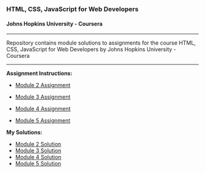 ### HTML, CSS, JavaScript for Web Developers
#### Johns Hopkins University - Coursera

---
Repository contains module solutions to assignments for the course HTML, CSS, JavaScript for Web Developers by Johns Hopkins University - Coursera

---
**Assignment Instructions:**

- [Module 2 Assignment](https://github.com/jhu-ep-coursera/fullstack-course4/blob/master/assignments/assignment2/Assignment-2.md)

- [Module 3 Assignment](https://github.com/jhu-ep-coursera/fullstack-course4/blob/master/assignments/assignment3/Assignment-3.md)

- [Module 4 Assignment](https://github.com/jhu-ep-coursera/fullstack-course4/blob/master/assignments/assignment4/Assignment-4.md)

- [Module 5 Assignment](https://github.com/jhu-ep-coursera/fullstack-course4/blob/master/assignments/assignment5/Assignment-5.md)



**My Solutions:**

- [Module 2 Solution](https://julianadecarvalho.github.io/module2-solution/)
- [Module 3 Solution](https://julianadecarvalho.github.io/module3-solution/)
- [Module 4 Solution]()
- [Module 5 Solution]()
